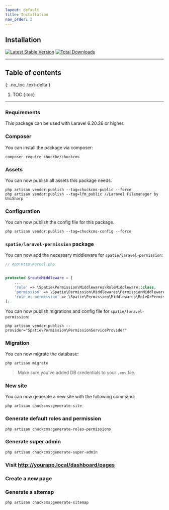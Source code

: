 ```yaml
---
layout: default
title: Installation
nav_order: 2
---
```

## Installation

[![Latest Stable Version](https://poser.pugx.org/chuckbe/chuckcms/version.png)](https://packagist.org/packages/chuckbe/chuckcms) [![Total Downloads](https://poser.pugx.org/chuckbe/chuckcms/d/total.png)](https://packagist.org/packages/chuckbe/chuckcms)

---

## Table of contents
{: .no_toc .text-delta }

1. TOC
{:toc}

---
 
### Requirements
This package can be used with Laravel 6.20.26 or higher. 

### Composer
You can install the package via composer:
```
composer require chuckbe/chuckcms
```

### Assets
You can now publish all assets this package needs.
```
php artisan vendor:publish --tag=chuckcms-public --force
php artisan vendor:publish --tag=lfm_public //Laravel Filemanager by UniSharp
```

### Configuration
You can now publish the config file for this package.
```
php artisan vendor:publish --tag=chuckcms-config --force
```

### ```spatie/laravel-permission``` package
You can now add the necessary middleware for ```spatie/laravel-permission```:
```php
// App\Http\Kernel.php


protected $routeMiddleware = [
    ...
    'role' => \Spatie\Permission\Middlewares\RoleMiddleware::class,
    'permission' => \Spatie\Permission\Middlewares\PermissionMiddleware::class,
    'role_or_permission' => \Spatie\Permission\Middlewares\RoleOrPermissionMiddleware::class,
];
```

You can now publish migrations and config file for ```spatie/laravel-permission```:
```
php artisan vendor:publish --provider="Spatie\Permission\PermissionServiceProvider"
```

### Migration
You can now migrate the database:
```
php artisan migrate
```
> Make sure you've added DB credentials to your ```.env``` file.

### New site
You can now generate a new site with the following command:
```
php artisan chuckcms:generate-site
```

### Generate default roles and permission
```
php artisan chuckcms:generate-roles-permissions
```

### Generate super admin
```
php artisan chuckcms:generate-super-admin
```

### Visit http://yourapp.local/dashboard/pages

### Create a new page

### Generate a sitemap
```
php artisan chuckcms:generate-sitemap
```